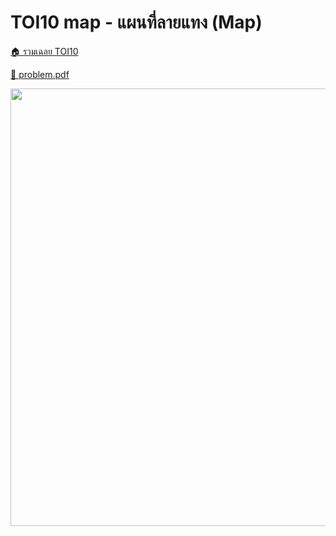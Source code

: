 <!-- @codegen_problem begin -->
# TOI10 map - แผนที่ลายแทง (Map)

[🏠 รวมเฉลย TOI10](../)

[💎 problem.pdf](./toi10_map.pdf)

<img width="700" src="https://github.com/krist7599555/toi/assets/19445033/80c80822-7583-4bcd-a705-dae3eacdee85" />
<!-- @codegen_problem end -->
